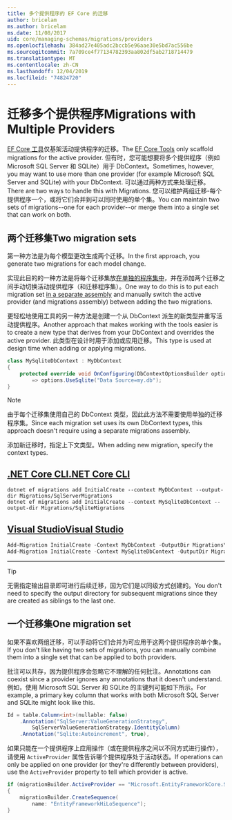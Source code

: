 ```yaml
---
title: 多个提供程序的 EF Core 的迁移
author: bricelam
ms.author: bricelam
ms.date: 11/08/2017
uid: core/managing-schemas/migrations/providers
ms.openlocfilehash: 384ad27e405adc2bccb5e96aae30e5bd7ac556be
ms.sourcegitcommit: 7a709ce4f77134782393aa802df5ab2718714479
ms.translationtype: MT
ms.contentlocale: zh-CN
ms.lasthandoff: 12/04/2019
ms.locfileid: "74824720"
---
```

# <a name="migrations-with-multiple-providers"></a><span data-ttu-id="1f6c9-102">迁移多个提供程序</span><span class="sxs-lookup"><span data-stu-id="1f6c9-102">Migrations with Multiple Providers</span></span>

<span data-ttu-id="1f6c9-103">[EF Core 工具][1]仅基架活动提供程序的迁移。</span><span class="sxs-lookup"><span data-stu-id="1f6c9-103">The [EF Core Tools][1] only scaffold migrations for the active provider.</span></span> <span data-ttu-id="1f6c9-104">但有时，您可能想要将多个提供程序（例如 Microsoft SQL Server 和 SQLite）用于 DbContext。</span><span class="sxs-lookup"><span data-stu-id="1f6c9-104">Sometimes, however, you may want to use more than one provider (for example Microsoft SQL Server and SQLite) with your DbContext.</span></span> <span data-ttu-id="1f6c9-105">可以通过两种方式来处理迁移。</span><span class="sxs-lookup"><span data-stu-id="1f6c9-105">There are two ways to handle this with Migrations.</span></span> <span data-ttu-id="1f6c9-106">您可以维护两组迁移-每个提供程序一个，或将它们合并到可以同时使用的单个集。</span><span class="sxs-lookup"><span data-stu-id="1f6c9-106">You can maintain two sets of migrations--one for each provider--or merge them into a single set that can work on both.</span></span>

## <a name="two-migration-sets"></a><span data-ttu-id="1f6c9-107">两个迁移集</span><span class="sxs-lookup"><span data-stu-id="1f6c9-107">Two migration sets</span></span>

<span data-ttu-id="1f6c9-108">第一种方法是为每个模型更改生成两个迁移。</span><span class="sxs-lookup"><span data-stu-id="1f6c9-108">In the first approach, you generate two migrations for each model change.</span></span>

<span data-ttu-id="1f6c9-109">实现此目的的一种方法是将每个迁移集放[在单独的程序集中][2]，并在添加两个迁移之间手动切换活动提供程序（和迁移程序集）。</span><span class="sxs-lookup"><span data-stu-id="1f6c9-109">One way to do this is to put each migration set [in a separate assembly][2] and manually switch the active provider (and migrations assembly) between adding the two migrations.</span></span>

<span data-ttu-id="1f6c9-110">更轻松地使用工具的另一种方法是创建一个从 DbContext 派生的新类型并重写活动提供程序。</span><span class="sxs-lookup"><span data-stu-id="1f6c9-110">Another approach that makes working with the tools easier is to create a new type that derives from your DbContext and overrides the active provider.</span></span> <span data-ttu-id="1f6c9-111">此类型在设计时用于添加或应用迁移。</span><span class="sxs-lookup"><span data-stu-id="1f6c9-111">This type is used at design time when adding or applying migrations.</span></span>

``` csharp
class MySqliteDbContext : MyDbContext
{
    protected override void OnConfiguring(DbContextOptionsBuilder options)
        => options.UseSqlite("Data Source=my.db");
}
```

> [!NOTE]
> <span data-ttu-id="1f6c9-112">由于每个迁移集使用自己的 DbContext 类型，因此此方法不需要使用单独的迁移程序集。</span><span class="sxs-lookup"><span data-stu-id="1f6c9-112">Since each migration set uses its own DbContext types, this approach doesn't require using a separate migrations assembly.</span></span>

<span data-ttu-id="1f6c9-113">添加新迁移时，指定上下文类型。</span><span class="sxs-lookup"><span data-stu-id="1f6c9-113">When adding new migration, specify the context types.</span></span>

## <a name="net-core-clitabdotnet-core-cli"></a>[<span data-ttu-id="1f6c9-114">.NET Core CLI</span><span class="sxs-lookup"><span data-stu-id="1f6c9-114">.NET Core CLI</span></span>](#tab/dotnet-core-cli)

```dotnetcli
dotnet ef migrations add InitialCreate --context MyDbContext --output-dir Migrations/SqlServerMigrations
dotnet ef migrations add InitialCreate --context MySqliteDbContext --output-dir Migrations/SqliteMigrations
```

## <a name="visual-studiotabvs"></a>[<span data-ttu-id="1f6c9-115">Visual Studio</span><span class="sxs-lookup"><span data-stu-id="1f6c9-115">Visual Studio</span></span>](#tab/vs)

``` powershell
Add-Migration InitialCreate -Context MyDbContext -OutputDir Migrations\SqlServerMigrations
Add-Migration InitialCreate -Context MySqliteDbContext -OutputDir Migrations\SqliteMigrations
```

***

> [!TIP]
> <span data-ttu-id="1f6c9-116">无需指定输出目录即可进行后续迁移，因为它们是以同级方式创建的。</span><span class="sxs-lookup"><span data-stu-id="1f6c9-116">You don't need to specify the output directory for subsequent migrations since they are created as siblings to the last one.</span></span>

## <a name="one-migration-set"></a><span data-ttu-id="1f6c9-117">一个迁移集</span><span class="sxs-lookup"><span data-stu-id="1f6c9-117">One migration set</span></span>

<span data-ttu-id="1f6c9-118">如果不喜欢两组迁移，可以手动将它们合并为可应用于这两个提供程序的单个集。</span><span class="sxs-lookup"><span data-stu-id="1f6c9-118">If you don't like having two sets of migrations, you can manually combine them into a single set that can be applied to both providers.</span></span>

<span data-ttu-id="1f6c9-119">批注可以共存，因为提供程序会忽略它不理解的任何批注。</span><span class="sxs-lookup"><span data-stu-id="1f6c9-119">Annotations can coexist since a provider ignores any annotations that it doesn't understand.</span></span> <span data-ttu-id="1f6c9-120">例如，使用 Microsoft SQL Server 和 SQLite 的主键列可能如下所示。</span><span class="sxs-lookup"><span data-stu-id="1f6c9-120">For example, a primary key column that works with both Microsoft SQL Server and SQLite might look like this.</span></span>

``` csharp
Id = table.Column<int>(nullable: false)
    .Annotation("SqlServer:ValueGenerationStrategy",
        SqlServerValueGenerationStrategy.IdentityColumn)
    .Annotation("Sqlite:Autoincrement", true),
```

<span data-ttu-id="1f6c9-121">如果只能在一个提供程序上应用操作（或在提供程序之间以不同方式进行操作），请使用 `ActiveProvider` 属性告诉哪个提供程序处于活动状态。</span><span class="sxs-lookup"><span data-stu-id="1f6c9-121">If operations can only be applied on one provider (or they're differently between providers), use the `ActiveProvider` property to tell which provider is active.</span></span>

``` csharp
if (migrationBuilder.ActiveProvider == "Microsoft.EntityFrameworkCore.SqlServer")
{
    migrationBuilder.CreateSequence(
        name: "EntityFrameworkHiLoSequence");
}
```

  [1]: ../../miscellaneous/cli/index.md
  [2]: projects.md
